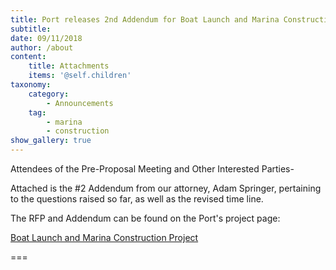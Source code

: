 ```yaml
---
title: Port releases 2nd Addendum for Boat Launch and Marina Construction Project
subtitle: 
date: 09/11/2018
author: /about
content:
    title: Attachments
    items: '@self.children'
taxonomy:
    category: 
        - Announcements
    tag: 
        - marina
        - construction
show_gallery: true
---
```


Attendees of the Pre-Proposal Meeting and Other Interested Parties-

Attached is the #2 Addendum from our attorney, Adam Springer, pertaining to the questions raised so far, as well as the revised time line.

The RFP and Addendum can be found on the Port's project page:

[Boat Launch and Marina Construction Project](/projects/boat-launch-and-marina-construction-project)


===

